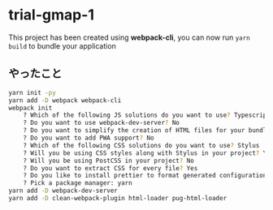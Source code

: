 # trial-gmap-1

This project has been created using **webpack-cli**, you can now run `yarn build` to bundle your application

## やったこと

```zsh
yarn init -py
yarn add -D webpack webpack-cli
webpack init
    ? Which of the following JS solutions do you want to use? Typescript
    ? Do you want to use webpack-dev-server? No
    ? Do you want to simplify the creation of HTML files for your bundle? Yes
    ? Do you want to add PWA support? No
    ? Which of the following CSS solutions do you want to use? Stylus
    ? Will you be using CSS styles along with Stylus in your project? Yes
    ? Will you be using PostCSS in your project? No
    ? Do you want to extract CSS for every file? Yes
    ? Do you like to install prettier to format generated configuration? Yes
    ? Pick a package manager: yarn
yarn add -D webpack-dev-server
yarn add -D clean-webpack-plugin html-loader pug-html-loader
```
